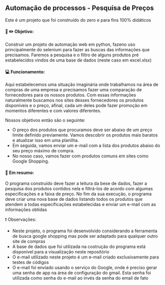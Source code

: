 ## Automação de processos - Pesquisa de Preços

Este é um projeto que foi construído do zero e para fins 100% didáticos

#### :notebook: :pencil2: Objetivo:

Construir um projeto de automação web em python, fazeno uso principalmente do selenium para fazer as buscas das informações que precisamos. Faremos a pesquisa e o filtro de alguns produtos pré estabelecidos vindos de uma base de dados (neste caso em excel.xlsx)

#### :computer: Funcionamento:

Aqui estabelecemos uma situação imaginária onde trabalhamos na área de compras de uma empresa e precisamos fazer uma comparação de fornecedores para os nossos produtos. Com essas informações naturalmente buscamos nos sites desses fornecedores os produtos disponíveis e o preço, afinal, cada um deles pode fazer promoção em momentos diferentes e com valores diferentes.

Nossos objetivos então são o seguinte: 

- O preço dos produtos que procuramos deve ser abaixo de um preço limite definido previamente. Vamos descobrir os produtos mais baratos e atualizar isso em uma planilha.
- Em seguida, vamos enviar um e-mail com a lista dos produtos abaixo do seu preço máximo de compra.
- No nosso caso, vamos fazer com produtos comuns em sites como Google Shopping.

#### :pencil: Em resumo:

O programa construído deve fazer a leitura da bese de dados, fazer a pesquisa dos produtos contidos nela e filtrá-los de acordo com algumas especificações e a faixa de preço. No fim da sua execução, o programa deve criar uma nova base de dados listando todos os produtos que atendem a todas especificações estabelecidas e enviar um e-mail com as informações obtidas


:exclamation: Observações: 
- Neste projeto, o programa foi desenvolvido considerando a ferramenta de busca google shopping mas pode ser adaptado para qualquer outro site de compras
- A base de dados que foi utilizada na costrução do programa está disponível para a visualização neste repositório
- O e-mail utilizado neste projeto é um e-mail criado exclusivamente para testes de códigos
- O e-mail foi enviado usando o serviço do Google, onde é preciso gerar uma senha de app na área de configuração do gmail. Esta senha foi utilizada como senha do e-mail ao invés da senha do email de fato 
